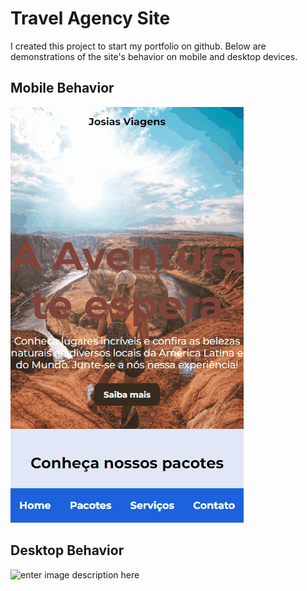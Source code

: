 # Travel Agency Site

I created this project to start my portfolio on github. Below are demonstrations of the site's behavior on mobile and desktop devices.

## Mobile Behavior
![enter image description here](https://github.com/josiasdevweb/site-viagem/blob/main/assets/site-mobile.gif?raw=true)
## Desktop Behavior
![enter image description here](https://github.com/josiasdevweb/site-viagem/blob/main/assets/site-desktop.gif?raw=true)